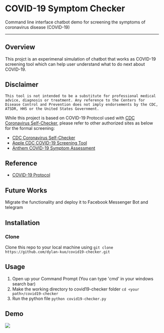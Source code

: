 # COVID-19 Symptom Checker
Command line interface chatbot demo for screening the symptoms of coronavirus disease (COVID-19)


***
## Overview
This projct is an experimenal simulation of chatbot that works as COVID-19 screening tool which can help user understand what to do next about COVID-19.


## Disclaimer 
```This tool is not intended to be a substitute for professional medical advice, diagnosis or treatment. Any reference to the Centers for Disease Control and Prevention does not imply endorsements by the CDC, ATSDR, HHS or the United States Government.```

 While this project is based on COVID-19 Protocol used with [CDC Coronavirus Self-Checker](https://www.cdc.gov/coronavirus/2019-ncov/symptoms-testing/symptoms.html), please refer to other authorized sites as below for the formal screening:
 
* [CDC Coronavirus Self-Checker](https://www.cdc.gov/coronavirus/2019-ncov/symptoms-testing/index.html)
* [Apple CDC COVID-19 Screening Tool](https://www.apple.com/covid19/) 
* [Anthem COVID-19 Symptom Assessment](https://www.anthem.com/microsites/covid19-assessment/) 


## Reference
* [COVID-19 Protocol](https://github.com/CDCgov/covid19healthbot/blob/master/screening_protocols/covid_19_screening_protocol_cdc_apple.pdf)


## Future Works
Migrate the functionality and deploy it to Facebook Messenger Bot and telegram


## Installation
### Clone
Clone this repo to your local machine using `git clone https://github.com/dylan-kuo/covid19-checker.git`

## Usage
1. Open up your Command Prompt (You can type 'cmd' in your windows search bar)
2. Make the working directory to covid19-checker folder `cd <your path>/covid19-checker`<br />
3. Run the python file `python covid19-checker.py`


## Demo
![](covid19-check-demo.gif)

